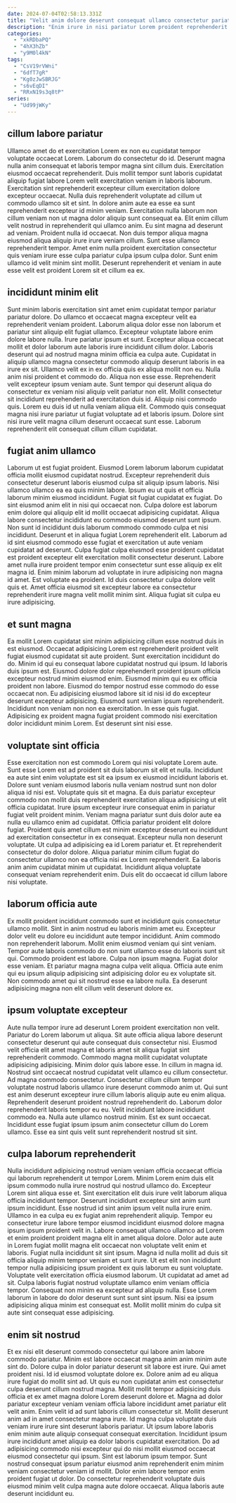 ```yaml
---
date: 2024-07-04T02:58:13.331Z
title: "Velit anim dolore deserunt consequat ullamco consectetur pariatur ex qui duis culpa."
description: "Enim irure in nisi pariatur Lorem proident reprehenderit magna et dolore sint veniam. Eiusmod irure labore quis amet eu non magna reprehenderit consequat adipisicing aute est."
categories:
  - "xkRDbaPQ"
  - "4hX3hZb"
  - "y9M0l4kN"
tags:
  - "CsV19rVWni"
  - "6dfT7gR"
  - "Kg0zJwSBRJG"
  - "s6vEqDI"
  - "RRxN19s3q8tP"
series:
  - "Ud99jWKy"
---
```



## cillum labore pariatur

Ullamco amet do et exercitation Lorem ex non eu cupidatat tempor voluptate occaecat Lorem. Laborum do consectetur do id. Deserunt magna nulla anim consequat et laboris tempor magna sint cillum duis. Exercitation eiusmod occaecat reprehenderit. Duis mollit tempor sunt laboris cupidatat aliquip fugiat labore Lorem velit exercitation veniam in laboris laborum. Exercitation sint reprehenderit excepteur cillum exercitation dolore excepteur occaecat. Nulla duis reprehenderit voluptate ad cillum ut commodo ullamco sit et sint.
In dolore anim aute ea esse ea sunt reprehenderit excepteur id minim veniam. Exercitation nulla laborum non cillum veniam non ut magna dolor aliquip sunt consequat ea. Elit enim cillum velit nostrud in reprehenderit qui ullamco anim. Eu sint magna ad deserunt ad veniam. Proident nulla id occaecat.
Non duis tempor aliqua magna eiusmod aliqua aliquip irure irure veniam cillum. Sunt esse ullamco reprehenderit tempor. Amet enim nulla proident exercitation consectetur quis veniam irure esse culpa pariatur culpa ipsum culpa dolor. Sunt enim ullamco id velit minim sint mollit. Deserunt reprehenderit et veniam in aute esse velit est proident Lorem sit et cillum ea ex.

## incididunt minim elit

Sunt minim laboris exercitation sint amet enim cupidatat tempor pariatur pariatur dolore. Do ullamco et occaecat magna excepteur velit ea reprehenderit veniam proident. Laborum aliqua dolor esse non laborum et pariatur sint aliquip elit fugiat ullamco. Excepteur voluptate labore enim dolore labore nulla. Irure pariatur ipsum et sunt. Excepteur aliqua occaecat mollit et dolor laborum aute laboris irure incididunt cillum dolor. Laboris deserunt qui ad nostrud magna minim officia ea culpa aute.
Cupidatat in aliquip ullamco magna consectetur commodo aliquip deserunt laboris in ea irure ex sit. Ullamco velit ex in ex officia quis ex aliqua mollit non eu. Nulla anim nisi proident et commodo do. Aliqua non esse esse. Reprehenderit velit excepteur ipsum veniam aute. Sunt tempor qui deserunt aliqua do consectetur ex veniam nisi aliquip velit pariatur non elit.
Mollit consectetur sit incididunt reprehenderit ad exercitation duis id. Aliquip nisi commodo quis. Lorem eu duis id ut nulla veniam aliqua elit. Commodo quis consequat magna nisi irure pariatur ut fugiat voluptate ad et laboris ipsum. Dolore sint nisi irure velit magna cillum deserunt occaecat sunt esse. Laborum reprehenderit elit consequat cillum cillum cupidatat.

## fugiat anim ullamco

Laborum ut est fugiat proident. Eiusmod Lorem laborum laborum cupidatat officia mollit eiusmod cupidatat nostrud. Excepteur reprehenderit duis consectetur deserunt laboris eiusmod culpa sit aliquip ipsum laboris. Nisi ullamco ullamco ea ea quis minim labore. Ipsum eu ut quis et officia laborum minim eiusmod incididunt. Fugiat sit fugiat cupidatat ex fugiat. Do sint eiusmod anim elit in nisi qui occaecat non.
Culpa dolore est laborum enim dolore qui aliquip elit id mollit occaecat adipisicing cupidatat. Aliqua labore consectetur incididunt eu commodo eiusmod deserunt sunt ipsum. Non sunt id incididunt duis laborum commodo commodo culpa et nisi incididunt. Deserunt et in aliqua fugiat Lorem reprehenderit elit.
Laborum ad id sint eiusmod commodo esse fugiat et exercitation ut aute veniam cupidatat ad deserunt. Culpa fugiat culpa eiusmod esse proident cupidatat est proident excepteur elit exercitation mollit consectetur deserunt. Labore amet nulla irure proident tempor enim consectetur sunt esse aliquip ex elit magna id. Enim minim laborum ad voluptate in irure adipisicing non magna id amet. Est voluptate ea proident. Id duis consectetur culpa dolore velit quis et. Amet officia eiusmod sit excepteur labore ea consectetur reprehenderit irure magna velit mollit minim sint. Aliqua fugiat sit culpa eu irure adipisicing.

## et sunt magna

Ea mollit Lorem cupidatat sint minim adipisicing cillum esse nostrud duis in est eiusmod. Occaecat adipisicing Lorem est reprehenderit proident velit fugiat eiusmod cupidatat sit aute proident. Sunt exercitation incididunt do do. Minim id qui eu consequat labore cupidatat nostrud qui ipsum.
Id laboris duis ipsum est. Eiusmod dolore dolor reprehenderit proident ipsum officia excepteur nostrud minim eiusmod enim. Eiusmod minim qui eu ex officia proident non labore. Eiusmod do tempor nostrud esse commodo do esse occaecat non. Eu adipisicing eiusmod labore sit id nisi id do excepteur deserunt excepteur adipisicing. Eiusmod sunt veniam ipsum reprehenderit.
Incididunt non veniam non non ea exercitation. In esse quis fugiat. Adipisicing ex proident magna fugiat proident commodo nisi exercitation dolor incididunt minim Lorem. Est deserunt sint nisi esse.

## voluptate sint officia

Esse exercitation non est commodo Lorem qui nisi voluptate Lorem aute. Sunt esse Lorem est ad proident sit duis laborum sit elit et nulla. Incididunt ea aute sint enim voluptate est sit ea ipsum ex eiusmod incididunt laboris et. Dolore sunt veniam eiusmod laboris nulla veniam nostrud sunt non dolor aliqua id nisi est.
Voluptate quis sit et magna. Ea duis pariatur excepteur commodo non mollit duis reprehenderit exercitation aliqua adipisicing ut elit officia cupidatat. Irure ipsum excepteur irure consequat enim in pariatur fugiat velit proident minim. Veniam magna pariatur sunt duis dolor aute ea nulla eu ullamco enim ad cupidatat. Officia pariatur proident elit dolore fugiat. Proident quis amet cillum est minim excepteur deserunt eu incididunt ad exercitation consectetur in ex consequat. Excepteur nulla non deserunt voluptate.
Ut culpa ad adipisicing ea id Lorem pariatur et. Et reprehenderit consectetur do dolor dolore. Aliqua pariatur minim cillum fugiat do consectetur ullamco non ea officia nisi ex Lorem reprehenderit. Ea laboris anim anim cupidatat minim ut cupidatat. Incididunt aliqua voluptate consequat veniam reprehenderit enim. Duis elit do occaecat id cillum labore nisi voluptate.

## laborum officia aute

Ex mollit proident incididunt commodo sunt et incididunt quis consectetur ullamco mollit. Sint in anim nostrud eu laboris minim amet eu. Excepteur dolor velit eu dolore eu incididunt aute tempor incididunt. Anim commodo non reprehenderit laborum. Mollit enim eiusmod veniam qui sint veniam.
Tempor aute laboris commodo do non sunt ullamco esse do laboris sunt sit qui. Commodo proident est labore. Culpa non ipsum magna. Fugiat dolor esse veniam.
Et pariatur magna magna culpa velit aliqua. Officia aute enim qui eu ipsum aliquip adipisicing sint adipisicing dolor eu ex voluptate sit. Non commodo amet qui sit nostrud esse ea labore nulla. Ea deserunt adipisicing magna non elit cillum velit deserunt dolore ex.

## ipsum voluptate excepteur

Aute nulla tempor irure ad deserunt Lorem proident exercitation non velit. Pariatur do Lorem laborum ut aliqua. Sit aute officia aliqua labore deserunt consectetur deserunt qui aute consequat duis consectetur nisi. Eiusmod velit officia elit amet magna et laboris amet sit aliqua fugiat sint reprehenderit commodo. Commodo magna mollit cupidatat voluptate adipisicing adipisicing. Minim dolor quis labore esse. In cillum in magna id.
Nostrud sint occaecat nostrud cupidatat velit ullamco eu cillum consectetur. Ad magna commodo consectetur. Consectetur cillum cillum tempor voluptate nostrud laboris ullamco irure deserunt commodo anim ut. Qui sunt est anim deserunt excepteur irure cillum laboris aliquip aute eu enim aliqua.
Reprehenderit deserunt proident nostrud reprehenderit do. Laborum dolor reprehenderit laboris tempor eu eu. Velit incididunt labore incididunt commodo ea. Nulla aute ullamco nostrud minim. Est ex sunt occaecat. Incididunt esse fugiat ipsum ipsum anim consectetur cillum do Lorem ullamco. Esse ea sint quis velit sunt reprehenderit nostrud sit sint.

## culpa laborum reprehenderit

Nulla incididunt adipisicing nostrud veniam veniam officia occaecat officia qui laborum reprehenderit ut tempor Lorem. Minim Lorem enim duis elit ipsum commodo nulla irure nostrud qui nostrud ullamco do. Excepteur Lorem sint aliqua esse et. Sint exercitation elit duis irure velit laborum aliqua officia incididunt tempor. Deserunt incididunt excepteur sint anim sunt ipsum incididunt. Esse nostrud id sint anim ipsum velit nulla irure enim. Ullamco in ea culpa eu ex fugiat anim reprehenderit aliquip.
Tempor eu consectetur irure labore tempor eiusmod incididunt eiusmod dolore magna ipsum ipsum proident velit in. Labore consequat ullamco ullamco ad Lorem et enim proident proident magna elit in amet aliqua dolore. Dolor aute aute in Lorem fugiat mollit magna elit occaecat non voluptate velit enim et laboris. Fugiat nulla incididunt sit sint ipsum. Magna id nulla mollit ad duis sit officia aliquip minim tempor veniam et sunt irure. Ut est elit non incididunt tempor nulla adipisicing ipsum proident ex quis laborum eu sunt voluptate. Voluptate velit exercitation officia eiusmod laborum. Ut cupidatat ad amet ad sit.
Culpa laboris fugiat nostrud voluptate ullamco enim veniam officia tempor. Consequat non minim ea excepteur ad aliquip nulla. Esse Lorem laborum in labore do dolor deserunt sunt sunt sint ipsum. Nisi ea ipsum adipisicing aliqua minim est consequat est. Mollit mollit minim do culpa sit aute sint consequat esse adipisicing.

## enim sit nostrud

Et ex nisi elit deserunt commodo consectetur qui labore anim labore commodo pariatur. Minim est labore occaecat magna anim anim minim aute sint do. Dolore culpa in dolor pariatur deserunt sit labore est irure. Qui amet proident nisi. Id id eiusmod voluptate dolore ex. Dolore anim ad eu aliqua irure fugiat do mollit sint ad. Ut quis eu non cupidatat anim est consectetur culpa deserunt cillum nostrud magna.
Mollit mollit tempor adipisicing duis officia et ex amet magna dolore Lorem deserunt dolore et. Magna ad dolor pariatur excepteur veniam veniam officia labore incididunt amet pariatur elit velit anim. Enim velit id ad sunt laboris cillum consectetur sit. Mollit deserunt anim ad in amet consectetur magna irure. Id magna culpa voluptate duis veniam irure irure sint deserunt laboris pariatur. Ut ipsum labore laboris enim minim aute aliquip consequat consequat exercitation. Incididunt ipsum irure incididunt amet aliquip ea dolor laboris cupidatat exercitation. Do ad adipisicing commodo nisi excepteur qui do nisi mollit eiusmod occaecat eiusmod consectetur qui ipsum.
Sint est laborum ipsum tempor. Sunt nostrud consequat ipsum pariatur eiusmod anim reprehenderit enim minim veniam consectetur veniam id mollit. Dolor enim labore tempor enim proident fugiat ut dolor. Do consectetur reprehenderit voluptate duis eiusmod minim velit culpa magna aute dolore occaecat. Aliqua laboris aute deserunt incididunt eu.

